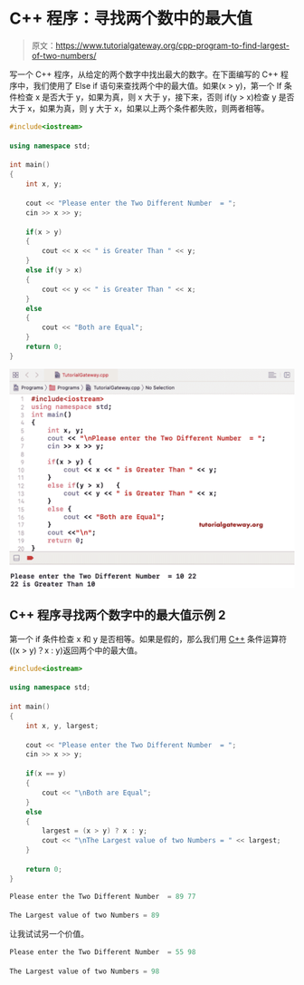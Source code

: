 # C++ 程序：寻找两个数中的最大值

> 原文：<https://www.tutorialgateway.org/cpp-program-to-find-largest-of-two-numbers/>

写一个 C++ 程序，从给定的两个数字中找出最大的数字。在下面编写的 C++ 程序中，我们使用了 Else if 语句来查找两个中的最大值。如果(x > y)，第一个 If 条件检查 x 是否大于 y，如果为真，则 x 大于 y，接下来，否则 if(y > x)检查 y 是否大于 x，如果为真，则 y 大于 x，如果以上两个条件都失败，则两者相等。

```cpp
#include<iostream>

using namespace std;

int main()
{
	int x, y;

	cout << "Please enter the Two Different Number  = ";
	cin >> x >> y;

	if(x > y)
	{
    	cout << x << " is Greater Than " << y;  
	}         
	else if(y > x)
	{
		cout << y << " is Greater Than " << x;  
  	}
  	else
  	{
  		cout << "Both are Equal";
	}
 	return 0;
}
```

![C++ Program to find Largest of Two Numbers 1](img/779c28b00e87ff0969394cb5b0d0b63e.png)

## C++ 程序寻找两个数字中的最大值示例 2

第一个 if 条件检查 x 和 y 是否相等。如果是假的，那么我们用 [C++](https://www.tutorialgateway.org/cpp-programs/) 条件运算符((x > y)？x : y)返回两个中的最大值。

```cpp
#include<iostream>

using namespace std;

int main()
{
	int x, y, largest;

	cout << "Please enter the Two Different Number  = ";
	cin >> x >> y;

	if(x == y)
	{
		cout << "\nBoth are Equal";
	}  
	else
	{
		largest = (x > y) ? x : y;
		cout << "\nThe Largest value of two Numbers = " << largest;
	}

 	return 0;
}
```

```cpp
Please enter the Two Different Number  = 89 77

The Largest value of two Numbers = 89
```

让我试试另一个价值。

```cpp
Please enter the Two Different Number  = 55 98

The Largest value of two Numbers = 98
```